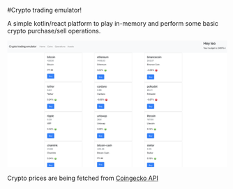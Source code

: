 #Crypto trading emulator!

A simple kotlin/react platform to play in-memory and perform some basic crypto purchase/sell operations.


![alt text](crypto_trading_emulator.png)

Crypto prices are being fetched from [Coingecko API](<https://www.coingecko.com/en/api>)

